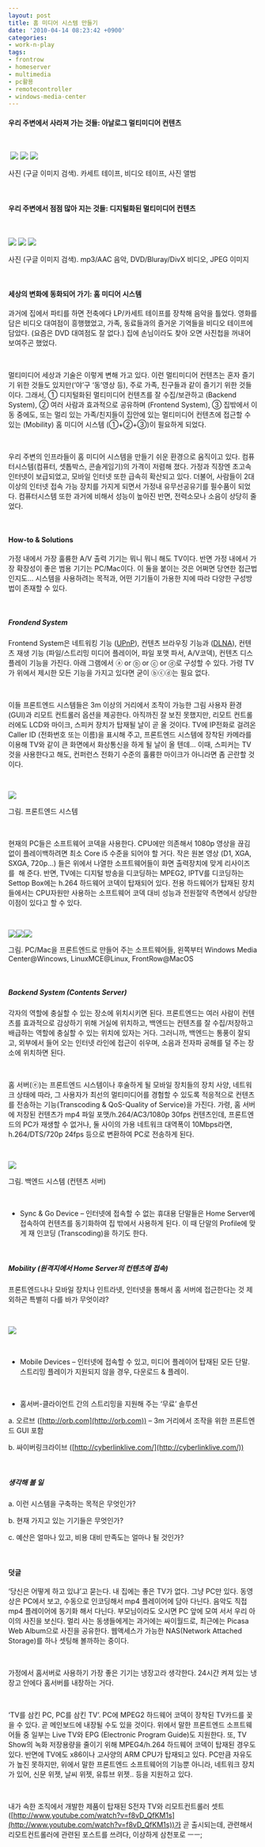 ```yaml
---
layout: post
title: 홈 미디어 시스템 만들기
date: '2010-04-14 08:23:42 +0900'
categories:
- work-n-play
tags:
- frontrow
- homeserver
- multimedia
- pc활용
- remotecontroller
- windows-media-center
---
```

#### 우리 주변에서 사라져 가는 것들: 아날로그 멀티미디어 컨텐츠
  
 
  
 ![](http://localhost:8000/wp-content/uploads/1/cfile9.uf.120FE22E4CDBDDEE3C9F7A.jpg) ![](http://localhost:8000/wp-content/uploads/1/cfile28.uf.120FE42E4CDBDDEF630DB1.jpg) ![](http://localhost:8000/wp-content/uploads/1/cfile9.uf.11339B314CDBDDEE5749B0.jpg) 
  
사진 (구글 이미지 검색). 카세트 테이프, 비디오 테이프, 사진 앨범
  
 
  #### 우리 주변에서 점점 많아 지는 것들: 디지털화된 멀티미디어 컨텐츠
      
 
  
![](http://localhost:8000/wp-content/uploads/1/cfile1.uf.1462A2284CDBDDEE4167C2.jpg) ![](http://localhost:8000/wp-content/uploads/1/cfile2.uf.161352324CDBDDEE26725C.jpg) ![](http://localhost:8000/wp-content/uploads/1/cfile4.uf.15512D034CDBDDEE028436.jpg) 
  
사진 (구글 이미지 검색). mp3/AAC 음악, DVD/Bluray/DivX 비디오, JPEG 이미지
      
 
  #### 세상의 변화에 동화되어 가기: 홈 미디어 시스템
  
과거에 집에서 파티를 하면 전축에다 LP/카세트 테이프를 장착해 음악을 틀었다. 영화를 담은 비디오 대여점이 흥행했었고, 가족, 동료들과의 즐거운 기억들을 비디오 테이프에 담았다. (요즘은 DVD 대여점도 잘 없다.) 집에 손님이라도 찾아 오면 사진첩을 꺼내어 보여주곤 했었다. 
  
 
  
멀티미디어 세상과 기술은 이렇게 변해 가고 있다. 이런 멀티미디어 컨텐츠는 혼자 즐기기 위한 것들도 있지만(‘야’구 ‘동’영상 등), 주로 가족, 친구들과 같이 즐기기 위한 것들이다. 그래서, ① 디지털화된 멀티미디어 컨텐츠를 잘 수집/보관하고 (Backend System), ② 여러 사람과 효과적으로 공유하며 (Frontend System), ③ 집밖에서 이동 중에도, 또는 멀리 있는 가족/친지들이 집안에 있는 멀티미디어 컨텐츠에 접근할 수 있는 (Mobility) 홈 미디어 시스템 (①+②+③)이 필요하게 되었다. 
  
 
  
우리 주변의 인프라들이 홈 미디어 시스템을 만들기 쉬운 환경으로 움직이고 있다. 컴퓨터시스템(컴퓨터, 셋톱박스, 콘솔게임기)의 가격이 저렴해 졌다. 가정과 직장엔 초고속 인터넷이 보급되었고, 모바일 인터넷 또한 급속히 확산되고 있다. 더불어, 사람들이 2대 이상의 인터넷 접속 가능 장치를 가지게 되면서 가정내 유무선공유기를 필수품이 되었다. 컴퓨터시스템 또한 과거에 비해서 성능이 높아진 반면, 전력소모나 소음이 상당히 줄었다.
  
 
  #### How-to &amp; Solutions
  
가정 내에서 가장 훌륭한 A/V 출력 기기는 뭐니 뭐니 해도 TV이다. 반면 가정 내에서 가장 확장성이 좋은 범용 기기는 PC/Mac이다. 이 둘을 붙이는 것은 어쩌면 당연한 접근법인지도… 시스템을 사용하려는 목적과, 어떤 기기들이 가용한 지에 따라 다양한 구성방법이 존재할 수 있다.
      
 
  ##### Frondend System
  
Frontend System은 네트워킹 기능 ([UPnP](http://en.wikipedia.org/wiki/Upnp)), 컨텐츠 브라우징 기능과 ([DLNA](http://en.wikipedia.org/wiki/Dlna)), 컨텐츠 재생 기능 (파일/스트리밍 미디어 플레이어, 파일 포맷 파서, A/V코덱), 컨텐츠 디스플레이 기능을 가진다. 아래 그램에서 ⓐ or ⓑ or ⓒ or ⓓ로 구성할 수 있다. 가령 TV가 위에서 제시한 모든 기능을 가지고 있다면 굳이 ⓑⓒⓓ는 필요 없다. 
  
 
  
이들 프론트엔드 시스템들은 3m 이상의 거리에서 조작이 가능한 그림 사용자 환경 (GUI)과 리모트 컨트롤러 옵션을 제공한다. 아직까진 잘 보진 못했지만, 리모트 컨트롤러에도 LCD와 마이크, 스피커 장치가 탑재될 날이 곧 올 것이다. TV에 IP전화로 걸려온 Caller ID (전화번호 또는 이름)을 표시해 주고, 프론트엔드 시스템에 장착된 카메라를 이용해 TV와 같이 큰 화면에서 화상통신을 하게 될 날이 올 텐데… 이때, 스피커는 TV 것을 사용한다고 해도, 컨퍼런스 전화기 수준의 훌륭한 마이크가 아니라면 좀 곤란할 것이다. 
  
 
  
![](http://localhost:8000/wp-content/uploads/1/cfile6.uf.175E350C4CDBDDEF1D0527.png) 
  
그림. 프론트엔드 시스템
  
 
  
현재의 PC들은 소프트웨어 코덱을 사용한다. CPU에만 의존해서 1080p 영상을 끊김 없이 플레이백하려면 최소 Core i5 수준을 되어야 할 거다. 작은 원본 영상 (D1, XGA, SXGA, 720p…) 들은 위에서 나열한 소프트웨어들이 화면 출력장치에 맞게 리사이즈를  해 준다. 반면, TV에는 디지털 방송을 디코딩하는 MPEG2, IPTV를 디코딩하는 Settop Box에는 h.264 하드웨어 코덱이 탑재되어 있다. 전용 하드웨어가 탑재된 장치들에서는 CPU자원만 사용하는 소프트웨어 코덱 대비 성능과 전원절약 측면에서 상당한 이점이 있다고 할 수 있다.
  
 
  
![](http://localhost:8000/wp-content/uploads/1/cfile23.uf.194B1B0C4CDBDDF0252231.png)![](http://localhost:8000/wp-content/uploads/1/cfile29.uf.122D4F014CDBDDF03838B9.jpg)![](http://localhost:8000/wp-content/uploads/1/cfile4.uf.113414314CDBDDEF3CCFFB.png) 
  
그림. PC/Mac을 프론트엔드로 만들어 주는 소프트웨어들, 왼쪽부터 Windows Media Center@Wincows, LinuxMCE@Linux, FrontRow@MacOS
  
 
  ##### Backend System (Contents Server)
  
각자의 역할에 충실할 수 있는 장소에 위치시키면 된다. 프론트엔드는 여러 사람이 컨텐츠를 효과적으로 감상하기 위해 거실에 위치하고, 백엔드는 컨텐츠를 잘 수집/저장하고 배급하는 역할에 충실할 수 있는 위치에 있자는 거다. 그러니까, 백엔드는 통풍이 잘되고, 외부에서 들어 오는 인터넷 라인에 접근이 쉬우며, 소음과 전자파 공해를 덜 주는 장소에 위치하면 된다. 
  
 
  
홈 서버(ⓔ)는 프론트엔드 시스템이나 후술하게 될 모바일 장치들의 장치 사양, 네트워크 상태에 따라, 그 사용자가 최선의 멀티미디어를 경험할 수 있도록 적응적으로 컨텐츠를 전송하는 기능(Transcoding & QoS-Quality of Service)을 가진다. 가령, 홈 서버에 저장된 컨텐츠가 mp4 파일 포맷/h.264/AC3/1080p 30fps 컨텐츠인데, 프론트엔드의 PC가 재생할 수 없거나, 둘 사이의 가용 네트워크 대역폭이 10Mbps라면, h.264/DTS/720p 24fps 등으로 변환하여 PC로 전송하게 된다.
  
 
  
![](http://localhost:8000/wp-content/uploads/1/cfile25.uf.2013DC324CDBDDF0283C3C.png) 
  
그림. 백엔드 시스템 (컨텐츠 서버)
  
 
  
* Sync & Go Device – 인터넷에 접속할 수 없는 휴대용 단말들은 Home Server에 접속하여 컨텐츠를 동기화하여 집 밖에서 사용하게 된다. 이 때 단말의 Profile에 맞게 재 인코딩 (Transcoding)을 하기도 한다. 
  
 
  ##### Mobility (원격지에서 Home Server의 컨텐츠에 접속)
  
프론트엔드나나 모바일 장치나 인트라넷, 인터넷을 통해서 홈 서버에 접근한다는 것 제외하곤 특별히 다를 바가 무엇이랴? 
  
 
  
![](http://localhost:8000/wp-content/uploads/1/cfile8.uf.1965F2264CDBDDEF58C426.png) 
  
 
  
* Mobile Devices – 인터넷에 접속할 수 있고, 미디어 플레이어 탑재된 모든 단말. 스트리밍 플레이가 지원되지 않을 경우, 다운로드 & 플레이.
  
 
  
* 홈서버-클라이언트 간의 스트리밍을 지원해 주는 ‘무료’ 솔루션
  
a. 오르브 ([http://orb.com](http://orb.com)) – 3m 거리에서 조작을 위한 프론트엔드 GUI 포함
  
b. 싸이버링크라이브 ([http://cyberlinklive.com/](http://cyberlinklive.com/))
  
 
  ##### 생각해 볼 일
  
a. 이런 시스템을 구축하는 목적은 무엇인가?
  
b. 현재 가지고 있는 기기들은 무엇인가?
  
c. 예산은 얼마나 있고, 비용 대비 만족도는 얼마나 될 것인가?
  
 
  #### 덧글
  
‘당신은 어떻게 하고 있냐’고 묻는다. 내 집에는 좋은 TV가 없다. 그냥 PC만 있다. 동영상은 PC에서 보고, 수동으로 인코딩해서 mp4 플레이어에 담아 다닌다. 음악도 직접 mp4 플레이어에 동기화 해서 다닌다. 부모님이라도 오시면 PC 앞에 모여 서서 우리 아이의 사진을 보신다. 멀리 사는 동생들에게는 과거에는 싸이월드로, 최근에는 Picasa Web Album으로 사진을 공유한다. 웹액세스가 가능한 NAS(Network Attached Storage)를 하나 셋팅해 볼까하는 중이다.
  
 
  
가정에서 홈서버로 사용하기 가장 좋은 기기는 냉장고라 생각한다. 24시간 켜져 있는 냉장고 안에다 홈서버를 내장하는 거다. 
  
 
  
‘TV를 삼킨 PC, PC를 삼킨 TV’. PC에 MPEG2 하드웨어 코덱이 장착된 TV카드를 꽂을 수 있다. 곧 메인보드에 내장될 수도 있을 것이다. 위에서 말한 프론트엔드 소프트웨어들 중 일부는 Live TV와 EPG (Electronic Program Guide)도 지원한다. 또, TV Show의 녹화 저장용량을 줄이기 위해 MPEG4/h.264 하드웨어 코덱이 탑재된 경우도 있다. 반면에 TV에도 x86이나 고사양의 ARM CPU가 탑재되고 있다. PC만큼 자유도가 높진 못하지만, 위에서 말한 프론트엔드 소프트웨어의 기능뿐 아니라, 네트워크 장치가 있어, 신문 위젯, 날씨 위젯, 유튜브 위젯.. 등을 지원하고 있다. 
  
 
  
내가 속한 조직에서 개발한 제품이 탑재된 S전자 TV와 리모트컨트롤러 셋트([http://www.youtube.com/watch?v=f8vD_QfKM1s](http://www.youtube.com/watch?v=f8vD_QfKM1s))가 곧 출시되는데, 관련해서 리모트컨트롤러에 관련된 포스트를 쓰려다, 이상하게 삼천포로 ㅡㅡ;
